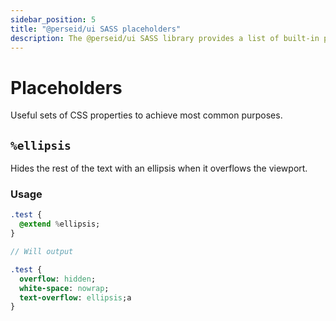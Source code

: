```yaml
---
sidebar_position: 5
title: "@perseid/ui SASS placeholders"
description: The @perseid/ui SASS library provides a list of built-in placeholders for common use-cases.
---
```


# Placeholders

Useful sets of CSS properties to achieve most common purposes.

## `%ellipsis`

Hides the rest of the text with an ellipsis when it overflows the viewport.

### Usage

```sass
.test {
  @extend %ellipsis;
}

// Will output

.test {
  overflow: hidden;
  white-space: nowrap;
  text-overflow: ellipsis;a
}
```